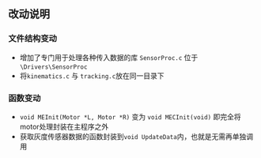 ## 改动说明

### 文件结构变动

- 增加了专门用于处理各种传入数据的库 `SensorProc.c` 位于`\Drivers\SensorProc`
- 将`kinematics.c` 与 `tracking.c`放在同一目录下

### 函数变动

- `void MEInit(Motor *L, Motor *R)` 变为 `void MECInit(void)` 即完全将motor处理封装在主程序之外
- 获取灰度传感器数据的函数封装到`void UpdateData`内，也就是无需再单独调用